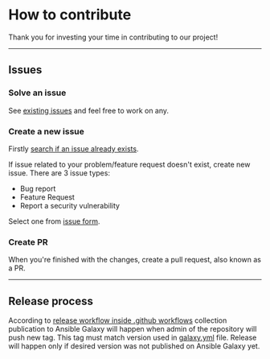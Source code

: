 # How to contribute

Thank you for investing your time in contributing to our project!

---

## Issues

### Solve an issue

See [existing issues](https://github.com/cisco-en-programmability/ansible-collection-sdwan/issues) and feel free to work on any.

### Create a new issue

Firstly [search if an issue already exists](https://github.com/cisco-en-programmability/ansible-collection-sdwan/issues).

If issue related to your problem/feature request doesn't exist, create new issue.
There are 3 issue types:

- Bug report
- Feature Request
- Report a security vulnerability

Select one from [issue form](https://github.com/cisco-en-programmability/ansible-collection-sdwan/issues/new/choose).

### Create PR

When you're finished with the changes, create a pull request, also known as a PR.

---

## Release process

According to [release workflow inside .github workflows](../.github/workflows/release-from-tag.yml) collection publication to Ansible Galaxy will happen when admin of the repository will push new tag.
This tag must match version used in [galaxy.yml](../galaxy.yml) file.
Release will happen only if desired version was not published on Ansible Galaxy yet.
